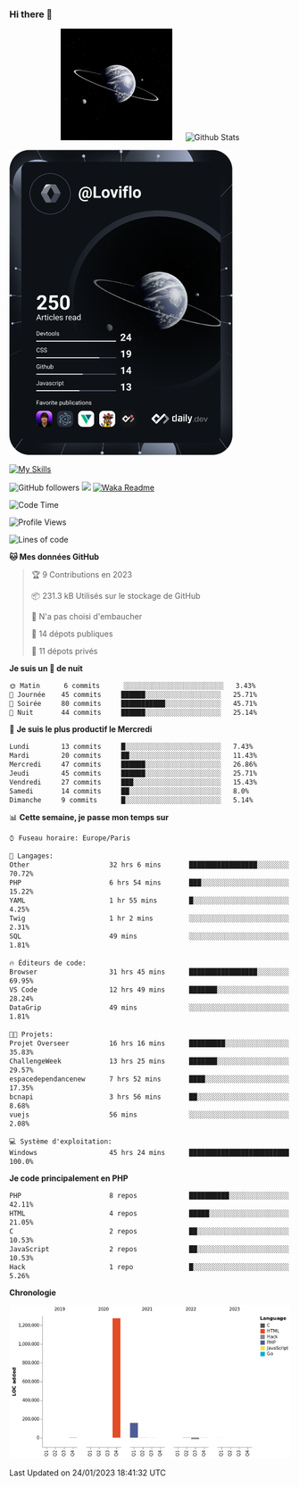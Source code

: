 ### Hi there 👋

<p align="center">
  <img src="https://github.com/Loviflo/Loviflo/blob/main/img/portrait.jpg" alt="Loviflo" height="200" style="margin-right: 20px"/>
  <img src="https://github-readme-stats.vercel.app/api?username=Loviflo&show_icons=true&theme=graywhite" alt="Github Stats" />
</p>

<a href="https://app.daily.dev/loviflo"><img src="https://github.com/loviflo/loviflo/blob/main/devcard.svg" width="400" alt="Loviflo's Dev Card"/></a>


[![My Skills](https://skillicons.dev/icons?i=php,laravel,symfony,mysql,js,ts,html,css,sass,angular,docker,webpack,vscode,figma,git,github,gitlab)](https://skillicons.dev)


![GitHub followers](https://img.shields.io/github/followers/Loviflo?label=Follow&style=social)
![](https://visitor-badge.glitch.me/badge?page_id=Loviflo.Loviflo)
[![Waka Readme](https://github.com/Loviflo/Loviflo/actions/workflows/update-stats.yml/badge.svg)](https://github.com/Loviflo/Loviflo/actions/workflows/update-stats.yml)

<!--START_SECTION:waka-->
![Code Time](http://img.shields.io/badge/Code%20Time-874%20hrs%2026%20mins-blue)

![Profile Views](http://img.shields.io/badge/Vues%20du%20profil-0-blue)

![Lines of code](https://img.shields.io/badge/Depuis%20Hello%20World%2C%20j%27ai%20%C3%A9crit-1%20Million%20Lignes%20de%20code-blue)

**🐱 Mes données GitHub** 

> 🏆 9 Contributions en 2023
 > 
> 📦 231.3 kB Utilisés sur le stockage de GitHub 
 > 
> 🚫 N'a pas choisi d'embaucher
 > 
> 📜 14 dépots publiques 
 > 
> 🔑 11 dépots privés  
 > 
**Je suis un 🦉 de nuit** 

```text
🌞 Matin      6 commits      ░░░░░░░░░░░░░░░░░░░░░░░░░   3.43% 
🌆 Journée    45 commits     ██████░░░░░░░░░░░░░░░░░░░   25.71% 
🌃 Soirée     80 commits     ███████████░░░░░░░░░░░░░░   45.71% 
🌙 Nuit       44 commits     ██████░░░░░░░░░░░░░░░░░░░   25.14%

```
📅 **Je suis le plus productif le Mercredi** 

```text
Lundi        13 commits     █░░░░░░░░░░░░░░░░░░░░░░░░   7.43% 
Mardi        20 commits     ██░░░░░░░░░░░░░░░░░░░░░░░   11.43% 
Mercredi     47 commits     ██████░░░░░░░░░░░░░░░░░░░   26.86% 
Jeudi        45 commits     ██████░░░░░░░░░░░░░░░░░░░   25.71% 
Vendredi     27 commits     ███░░░░░░░░░░░░░░░░░░░░░░   15.43% 
Samedi       14 commits     ██░░░░░░░░░░░░░░░░░░░░░░░   8.0% 
Dimanche     9 commits      █░░░░░░░░░░░░░░░░░░░░░░░░   5.14%

```


📊 **Cette semaine, je passe mon temps sur** 

```text
⌚︎ Fuseau horaire: Europe/Paris

💬 Langages: 
Other                    32 hrs 6 mins       █████████████████░░░░░░░░   70.72% 
PHP                      6 hrs 54 mins       ███░░░░░░░░░░░░░░░░░░░░░░   15.22% 
YAML                     1 hr 55 mins        █░░░░░░░░░░░░░░░░░░░░░░░░   4.25% 
Twig                     1 hr 2 mins         ░░░░░░░░░░░░░░░░░░░░░░░░░   2.31% 
SQL                      49 mins             ░░░░░░░░░░░░░░░░░░░░░░░░░   1.81%

🔥 Éditeurs de code: 
Browser                  31 hrs 45 mins      █████████████████░░░░░░░░   69.95% 
VS Code                  12 hrs 49 mins      ███████░░░░░░░░░░░░░░░░░░   28.24% 
DataGrip                 49 mins             ░░░░░░░░░░░░░░░░░░░░░░░░░   1.81%

🐱‍💻 Projets: 
Projet Overseer          16 hrs 16 mins      █████████░░░░░░░░░░░░░░░░   35.83% 
ChallengeWeek            13 hrs 25 mins      ███████░░░░░░░░░░░░░░░░░░   29.57% 
espacedependancenew      7 hrs 52 mins       ████░░░░░░░░░░░░░░░░░░░░░   17.35% 
bcnapi                   3 hrs 56 mins       ██░░░░░░░░░░░░░░░░░░░░░░░   8.68% 
vuejs                    56 mins             ░░░░░░░░░░░░░░░░░░░░░░░░░   2.08%

💻 Système d'exploitation: 
Windows                  45 hrs 24 mins      █████████████████████████   100.0%

```

**Je code principalement en PHP** 

```text
PHP                      8 repos             ██████████░░░░░░░░░░░░░░░   42.11% 
HTML                     4 repos             █████░░░░░░░░░░░░░░░░░░░░   21.05% 
C                        2 repos             ██░░░░░░░░░░░░░░░░░░░░░░░   10.53% 
JavaScript               2 repos             ██░░░░░░░░░░░░░░░░░░░░░░░   10.53% 
Hack                     1 repo              █░░░░░░░░░░░░░░░░░░░░░░░░   5.26%

```


**Chronologie**

![Chart not found](https://raw.githubusercontent.com/Loviflo/Loviflo/main/charts/bar_graph.png) 


 Last Updated on 24/01/2023 18:41:32 UTC
<!--END_SECTION:waka-->
